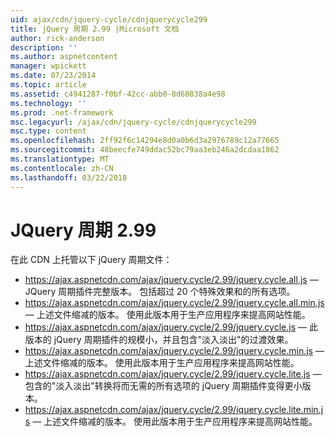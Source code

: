 ```yaml
---
uid: ajax/cdn/jquery-cycle/cdnjquerycycle299
title: jQuery 周期 2.99 |Microsoft 文档
author: rick-anderson
description: ''
ms.author: aspnetcontent
manager: wpickett
ms.date: 07/23/2014
ms.topic: article
ms.assetid: c4941287-f0bf-42cc-abb0-8d68838a4e98
ms.technology: ''
ms.prod: .net-framework
msc.legacyurl: /ajax/cdn/jquery-cycle/cdnjquerycycle299
msc.type: content
ms.openlocfilehash: 2ff92f6c14294e8d0a0b6d3a2976789c12a77665
ms.sourcegitcommit: 48beecfe749ddac52bc79aa3eb246a2dcdaa1862
ms.translationtype: MT
ms.contentlocale: zh-CN
ms.lasthandoff: 03/22/2018
---
```

<a name="jquery-cycle-299"></a>JQuery 周期 2.99
====================
在此 CDN 上托管以下 jQuery 周期文件：

- https://ajax.aspnetcdn.com/ajax/jquery.cycle/2.99/jquery.cycle.all.js &mdash; JQuery 周期插件完整版本。 包括超过 20 个特殊效果和的所有选项。
- https://ajax.aspnetcdn.com/ajax/jquery.cycle/2.99/jquery.cycle.all.min.js &mdash; 上述文件缩减的版本。 使用此版本用于生产应用程序来提高网站性能。
- https://ajax.aspnetcdn.com/ajax/jquery.cycle/2.99/jquery.cycle.js &mdash; 此版本的 jQuery 周期插件的规模小，并且包含"淡入淡出"的过渡效果。
- https://ajax.aspnetcdn.com/ajax/jquery.cycle/2.99/jquery.cycle.min.js &mdash; 上述文件缩减的版本。 使用此版本用于生产应用程序来提高网站性能。
- https://ajax.aspnetcdn.com/ajax/jquery.cycle/2.99/jquery.cycle.lite.js &mdash; 包含的"淡入淡出"转换将而无需的所有选项的 jQuery 周期插件变得更小版本。
- https://ajax.aspnetcdn.com/ajax/jquery.cycle/2.99/jquery.cycle.lite.min.js &mdash; 上述文件缩减的版本。 使用此版本用于生产应用程序来提高网站性能。
